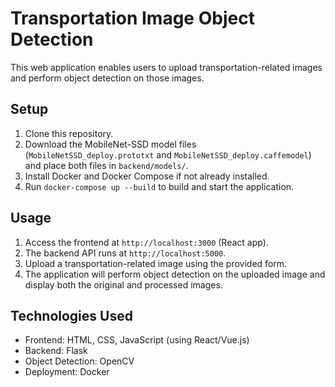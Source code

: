 # Transportation Image Object Detection

This web application enables users to upload transportation-related images and perform object detection on those images.

## Setup


1. Clone this repository.
2. Download the MobileNet-SSD model files (`MobileNetSSD_deploy.prototxt` and `MobileNetSSD_deploy.caffemodel`) and place both files in `backend/models/`.
3. Install Docker and Docker Compose if not already installed.
4. Run `docker-compose up --build` to build and start the application.

## Usage

1. Access the frontend at `http://localhost:3000` (React app).
2. The backend API runs at `http://localhost:5000`.
2. Upload a transportation-related image using the provided form.
3. The application will perform object detection on the uploaded image and display both the original and processed images.

## Technologies Used

- Frontend: HTML, CSS, JavaScript (using React/Vue.js)
- Backend: Flask
- Object Detection: OpenCV
- Deployment: Docker
